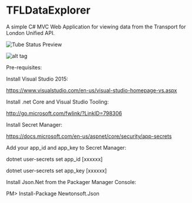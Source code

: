 # TFLDataExplorer
A simple C# MVC Web Application for viewing data from the Transport for London Unified API. 

![Tube Status Preview](https://github.com/timgrayson85/TFLDataExplorer/blob/master/preview.jpg)

![alt tag](https://github.com/timgrayson85/TFLDataExplorer/blob/master/preview2.jpg)

Pre-requisites:

Install Visual Studio 2015:

https://www.visualstudio.com/en-us/visual-studio-homepage-vs.aspx

Install .net Core and Visual Studio Tooling:

http://go.microsoft.com/fwlink/?LinkID=798306

Install Secret Manager:

https://docs.microsoft.com/en-us/aspnet/core/security/app-secrets

Add your app_id and app_key to Secret Manager:

dotnet user-secrets set app_id [xxxxxx]

dotnet user-secrets set app_key [xxxxxx]

Install Json.Net from the Packager Manager Console:

PM> Install-Package Newtonsoft.Json 
